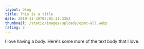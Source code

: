 ```yaml
---
layout: blog
title: This is a title
date: 2019-11-30T02:01:11.335Z
thumbnail: /static/images/uploads/opmc-all.webp
rating: 2
---
```

I love having a body.  Here's some more of the text body that I love.
